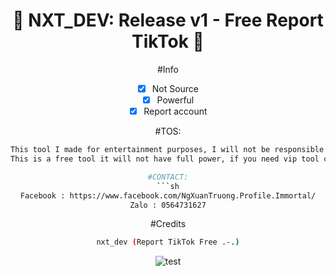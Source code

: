 <div align=center>
 
# 🚀 NXT_DEV: Release v1 - Free Report TikTok  🚀

#Info
- [x] Not Source
- [x] Powerful
- [x] Report account

#TOS:
```sh
This tool I made for entertainment purposes, I will not be responsible for what you do!
This is a free tool it will not have full power, if you need vip tool contact me to buy it!```

#CONTACT:
```sh
Facebook : https://www.facebook.com/NgXuanTruong.Profile.Immortal/
Zalo : 0564731627
```

#Credits
```sh
nxt_dev (Report TikTok Free .-.)
```

![test](https://user-images.githubusercontent.com/112190071/199890606-8b1f0614-6abd-4365-8881-9392541ba492.png)
